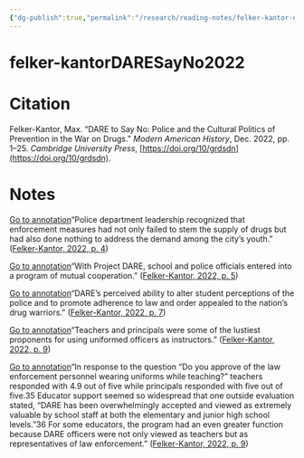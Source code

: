 ```yaml
---
{"dg-publish":true,"permalink":"/research/reading-notes/felker-kantor-dare-say-no2022/","tags":"gardenEntry"}
---
```



# felker-kantorDARESayNo2022

# Citation
Felker-Kantor, Max. “DARE to Say No: Police and the Cultural Politics of Prevention in the War on Drugs.” _Modern American History_, Dec. 2022, pp. 1–25. _Cambridge University Press_, [https://doi.org/10/grdsdn](https://doi.org/10/grdsdn).


# Notes

[Go to annotation](zotero://open-pdf/library/items/5BBVN6MS?page=4&annotation=ID86J3L3)“Police department leadership recognized that enforcement measures had not only failed to stem the supply of drugs but had also done nothing to address the demand among the city’s youth.” ([Felker-Kantor, 2022, p. 4](zotero://select/library/items/KIR44NAQ))

[Go to annotation](zotero://open-pdf/library/items/5BBVN6MS?page=5&annotation=undefined)“With Project DARE, school and police officials entered into a program of mutual cooperation.” ([Felker-Kantor, 2022, p. 5](zotero://select/library/items/KIR44NAQ))

[Go to annotation](zotero://open-pdf/library/items/5BBVN6MS?page=7&annotation=PQPEZZ8V)“DARE’s perceived ability to alter student perceptions of the police and to promote adherence to law and order appealed to the nation’s drug warriors.” ([Felker-Kantor, 2022, p. 7](zotero://select/library/items/KIR44NAQ))

[Go to annotation](zotero://open-pdf/library/items/5BBVN6MS?page=9&annotation=GITXSD42)“Teachers and principals were some of the lustiest proponents for using uniformed officers as instructors.” ([Felker-Kantor, 2022, p. 9](zotero://select/library/items/KIR44NAQ))

[Go to annotation](zotero://open-pdf/library/items/5BBVN6MS?page=9&annotation=TUQK92TC)“In response to the question “Do you approve of the law enforcement personnel wearing uniforms while teaching?” teachers responded with 4.9 out of five while principals responded with five out of five.35 Educator support seemed so widespread that one outside evaluation stated, “DARE has been overwhelmingly accepted and viewed as extremely valuable by school staff at both the elementary and junior high school levels.”36 For some educators, the program had an even greater function because DARE officers were not only viewed as teachers but as representatives of law enforcement.” ([Felker-Kantor, 2022, p. 9](zotero://select/library/items/KIR44NAQ))